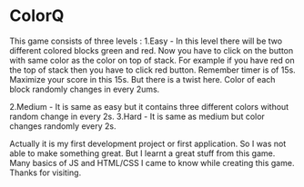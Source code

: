 # ColorQ    
This game consists  of three levels :
1.Easy - In this level there will be two different colored blocks green and red. Now you have to click on the button with same color as the color on top of stack. For example if you have red on the top of stack then you have to click red button. Remember timer is of 15s. Maximize your score in this 15s. But there is a twist here. Color of each block randomly changes in every 2ums.

2.Medium - It is same as easy but it contains three different colors without random change in every 2s.
3.Hard - It is same as medium but color changes randomly every 2s.

Actually it is my first development project or first application. So I was not able to make something great. But I learnt a great stuff from this game. Many basics of JS and HTML/CSS I came to know while creating this game. Thanks for visiting.

